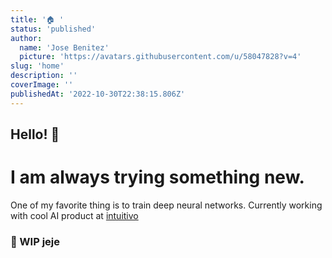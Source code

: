 ```yaml
---
title: '🏠 '
status: 'published'
author:
  name: 'Jose Benitez'
  picture: 'https://avatars.githubusercontent.com/u/58047828?v=4'
slug: 'home'
description: ''
coverImage: ''
publishedAt: '2022-10-30T22:38:15.806Z'
---
```


## Hello! 👋

# I am always trying something new.

One of my favorite thing is to train deep neural networks. Currently working with cool AI product at [intuitivo](https://intuitivo.com)

### 🚧 WIP jeje

